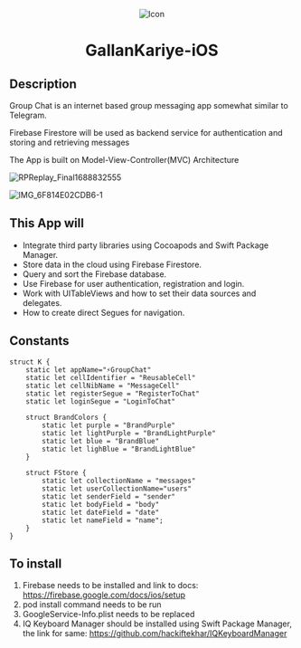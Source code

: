 <p align="center">
  <img src="https://user-images.githubusercontent.com/82581324/180593755-83ce022c-a632-437b-928e-8caf68f143e3.png" alt="Icon"/>
</p>
<H1 align="center">GallanKariye-iOS</H1>


## Description

Group Chat is an internet based group messaging app somewhat similar to Telegram. 

Firebase Firestore will be used as backend service for authentication and storing and retrieving messages

The App is built on Model-View-Controller(MVC) Architecture

![RPReplay_Final1688832555](https://github.com/Nimishmangee/GallanKariye-iOS/assets/82581324/a51a9458-2d4d-4a10-99a5-5c2aac344473)

![IMG_6F814E02CDB6-1](https://user-images.githubusercontent.com/82581324/180595051-4697b1ab-fd0f-49b4-843d-53ba2d199e71.jpg)


## This App will

* Integrate third party libraries using Cocoapods and Swift Package Manager.
* Store data in the cloud using Firebase Firestore.
* Query and sort the Firebase database.
* Use Firebase for user authentication, registration and login.
* Work with UITableViews and how to set their data sources and delegates.
* How to create direct Segues for navigation.


## Constants
```
struct K {
    static let appName="⚡️GroupChat"
    static let cellIdentifier = "ReusableCell"
    static let cellNibName = "MessageCell"
    static let registerSegue = "RegisterToChat"
    static let loginSegue = "LoginToChat"
    
    struct BrandColors {
        static let purple = "BrandPurple"
        static let lightPurple = "BrandLightPurple"
        static let blue = "BrandBlue"
        static let lighBlue = "BrandLightBlue"
    }
    
    struct FStore {
        static let collectionName = "messages"
        static let userCollectionName="users"
        static let senderField = "sender"
        static let bodyField = "body"
        static let dateField = "date"
        static let nameField = "name";
    }
}

```
## To install 
1. Firebase needs to be installed and link to docs: https://firebase.google.com/docs/ios/setup
2. pod install command needs to be run
3. GoogleService-Info.plist needs to be replaced 
4. IQ Keyboard Manager should be installed using Swift Package Manager, the link for same: https://github.com/hackiftekhar/IQKeyboardManager 
